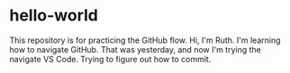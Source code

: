 # hello-world
This repository is for practicing the GitHub flow.
Hi, I'm Ruth. I'm learning how to navigate GitHub.
That was yesterday, and now I'm trying the navigate VS Code.
Trying to figure out how to commit.